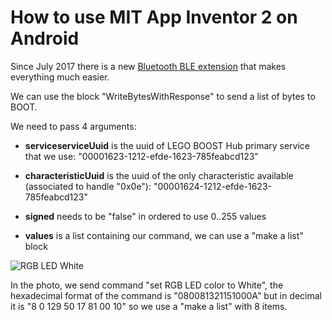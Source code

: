 # How to use MIT App Inventor 2 on Android

Since July 2017 there is a new [Bluetooth BLE extension](http://iot.appinventor.mit.edu/assets/resources/edu.mit.appinventor.ble.aix) that makes everything much easier.

We can use the block "WriteBytesWithResponse" to send a list of bytes to BOOT.

We need to pass 4 arguments:

- **serviceserviceUuid** is the uuid of LEGO BOOST Hub primary service that we use: "00001623-1212-efde-1623-785feabcd123"

- **characteristicUuid** is the uuid of the only characteristic available (associated to handle "0x0e"): "00001624-1212-efde-1623-785feabcd123"

- **signed** needs to be "false" in ordered to use 0..255 values

- **values** is a list containing our command, we can use a "make a list" block

![RGB LED White](https://github.com/JorgePe/BOOSTreveng/blob/master/RGB_White.png)

In the photo, we send command "set RGB LED color to White", the hexadecimal format of the command is "080081321151000A" but in decimal it is "8 0 129 50 17 81 00 10" so we use a "make a list" with 8 items. 
